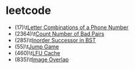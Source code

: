# leetcode
- (17)\t[Letter Combinations of a Phone Number](https://leetcode.com/problems/letter-combinations-of-a-phone-number/)
- (2364)\t[Count Number of Bad Pairs](https://leetcode.com/problems/count-number-of-bad-pairs/)
- (285)\t[Inorder Successor in BST](https://leetcode.com/problems/inorder-successor-in-bst/)
- (55)\t[Jump Game](https://leetcode.com/problems/jump-game/)
- (460)\t[LFU Cache](https://leetcode.com/problems/lfu-cache/)
- (835)\t[Image Overlap](https://leetcode.com/problems/image-overlap/)
